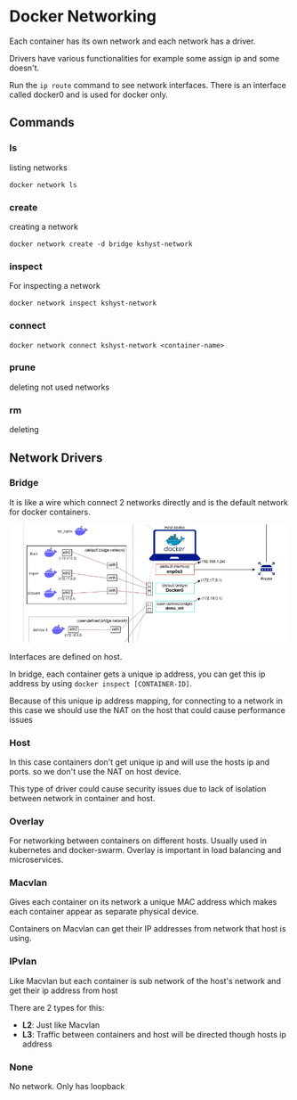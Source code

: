 # Docker Networking

Each container has its own network and each network has a driver.

Drivers have various functionalities for example some assign ip and some doesn't.

Run the `ip route` command to see network interfaces. There is an interface called docker0 and is used for docker only.

## Commands

### ls

listing networks

```shell
docker network ls
```

### create

creating a network 

```shell
docker network create -d bridge kshyst-network
```

### inspect

For inspecting a network

```shell
docker network inspect kshyst-network
```

### connect

```shell
docker network connect kshyst-network <container-name>
```

### prune

deleting not used networks

### rm

deleting

## Network Drivers

### Bridge

It is like a wire which connect 2 networks directly and is the default network for docker containers.

![img](img/bridge.webp)

Interfaces are defined on host.

In bridge, each container gets a unique ip address, you can get this ip address by using `docker inspect [CONTAINER-ID]`.

Because of this unique ip address mapping, for connecting to a network in this case we should use the NAT on the host that could cause performance issues

### Host

In this case containers don't get unique ip and will use the hosts ip and ports. so we don't use the NAT on host device.

This type of driver could cause security issues due to lack of isolation between network in container and host.

### Overlay

For networking between containers on different hosts. Usually used in kubernetes and docker-swarm. Overlay is important in load balancing and microservices.

### Macvlan

Gives each container on its network a unique MAC address which makes each container appear as separate physical device.

Containers on Macvlan can get their IP addresses from network that host is using.

### IPvlan

Like Macvlan but each container is sub network of the host's network and get their ip address from host

There are 2 types for this:

- **L2**: Just like Macvlan 
- **L3**: Traffic between containers and host will be directed though hosts ip address

### None

No network. Only has loopback